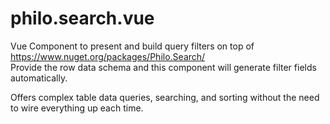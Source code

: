 # philo.search.vue
Vue Component to present and build query filters on top of https://www.nuget.org/packages/Philo.Search/  
Provide the row data schema and this component will generate filter fields automatically. 

Offers complex table data queries, searching, and sorting without the need to wire everything up each time.
